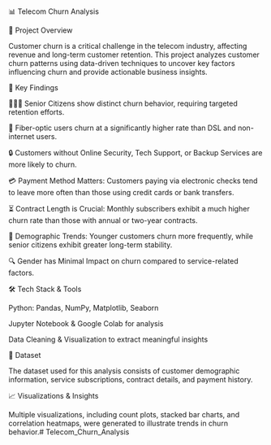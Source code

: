 📊 Telecom Churn Analysis

📌 Project Overview

Customer churn is a critical challenge in the telecom industry, affecting revenue and long-term customer retention. This project analyzes customer churn patterns using data-driven techniques to uncover key factors influencing churn and provide actionable business insights.

🚀 Key Findings

👨‍👩‍👦 Senior Citizens show distinct churn behavior, requiring targeted retention efforts.

📶 Fiber-optic users churn at a significantly higher rate than DSL and non-internet users.

🔒 Customers without Online Security, Tech Support, or Backup Services are more likely to churn.

💳 Payment Method Matters: Customers paying via electronic checks tend to leave more often than those using credit cards or bank transfers.

⏳ Contract Length is Crucial: Monthly subscribers exhibit a much higher churn rate than those with annual or two-year contracts.

🤔 Demographic Trends: Younger customers churn more frequently, while senior citizens exhibit greater long-term stability.

🔍 Gender has Minimal Impact on churn compared to service-related factors.

🛠 Tech Stack & Tools

Python: Pandas, NumPy, Matplotlib, Seaborn

Jupyter Notebook & Google Colab for analysis

Data Cleaning & Visualization to extract meaningful insights

📂 Dataset

The dataset used for this analysis consists of customer demographic information, service subscriptions, contract details, and payment history.

📈 Visualizations & Insights

Multiple visualizations, including count plots, stacked bar charts, and correlation heatmaps, were generated to illustrate trends in churn behavior.# Telecom_Churn_Analysis
